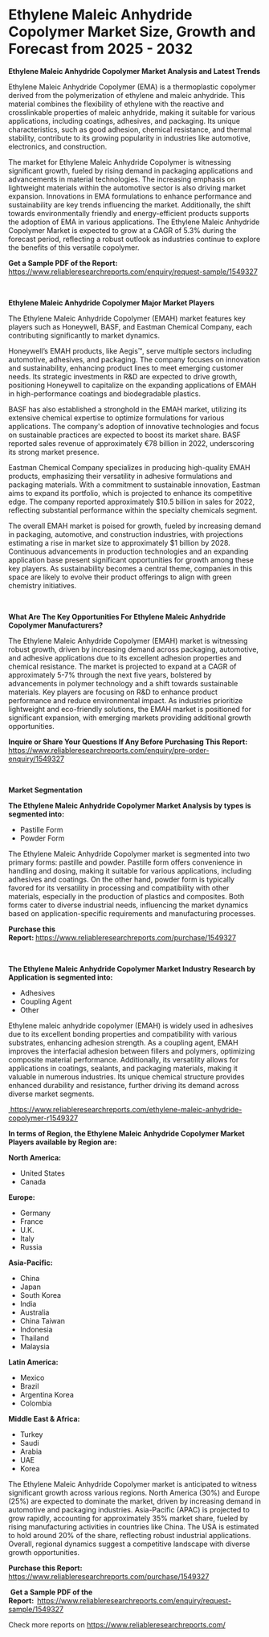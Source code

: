 <p><h1>Ethylene Maleic Anhydride Copolymer Market Size, Growth and Forecast from 2025 - 2032</h1></p><p><strong>Ethylene Maleic Anhydride Copolymer Market Analysis and Latest Trends</strong></p>
<p><p>Ethylene Maleic Anhydride Copolymer (EMA) is a thermoplastic copolymer derived from the polymerization of ethylene and maleic anhydride. This material combines the flexibility of ethylene with the reactive and crosslinkable properties of maleic anhydride, making it suitable for various applications, including coatings, adhesives, and packaging. Its unique characteristics, such as good adhesion, chemical resistance, and thermal stability, contribute to its growing popularity in industries like automotive, electronics, and construction.</p><p>The market for Ethylene Maleic Anhydride Copolymer is witnessing significant growth, fueled by rising demand in packaging applications and advancements in material technologies. The increasing emphasis on lightweight materials within the automotive sector is also driving market expansion. Innovations in EMA formulations to enhance performance and sustainability are key trends influencing the market. Additionally, the shift towards environmentally friendly and energy-efficient products supports the adoption of EMA in various applications. The Ethylene Maleic Anhydride Copolymer Market is expected to grow at a CAGR of 5.3% during the forecast period, reflecting a robust outlook as industries continue to explore the benefits of this versatile copolymer.</p></p>
<p><strong>Get a Sample PDF of the Report:&nbsp;</strong> <a href="https://www.reliableresearchreports.com/enquiry/request-sample/1549327?utm_campaign=2198&utm_medium=2&utm_source=Github&utm_content=ia&utm_term=30012025&utm_id=ethylene-maleic-anhydride-copolymer">https://www.reliableresearchreports.com/enquiry/request-sample/1549327</a></p>
<p>&nbsp;</p>
<p><strong>Ethylene Maleic Anhydride Copolymer Major Market Players</strong></p>
<p><p>The Ethylene Maleic Anhydride Copolymer (EMAH) market features key players such as Honeywell, BASF, and Eastman Chemical Company, each contributing significantly to market dynamics. </p><p>Honeywell’s EMAH products, like Aegis™, serve multiple sectors including automotive, adhesives, and packaging. The company focuses on innovation and sustainability, enhancing product lines to meet emerging customer needs. Its strategic investments in R&D are expected to drive growth, positioning Honeywell to capitalize on the expanding applications of EMAH in high-performance coatings and biodegradable plastics.</p><p>BASF has also established a stronghold in the EMAH market, utilizing its extensive chemical expertise to optimize formulations for various applications. The company's adoption of innovative technologies and focus on sustainable practices are expected to boost its market share. BASF reported sales revenue of approximately €78 billion in 2022, underscoring its strong market presence.</p><p>Eastman Chemical Company specializes in producing high-quality EMAH products, emphasizing their versatility in adhesive formulations and packaging materials. With a commitment to sustainable innovation, Eastman aims to expand its portfolio, which is projected to enhance its competitive edge. The company reported approximately $10.5 billion in sales for 2022, reflecting substantial performance within the specialty chemicals segment.</p><p>The overall EMAH market is poised for growth, fueled by increasing demand in packaging, automotive, and construction industries, with projections estimating a rise in market size to approximately $1 billion by 2028. Continuous advancements in production technologies and an expanding application base present significant opportunities for growth among these key players. As sustainability becomes a central theme, companies in this space are likely to evolve their product offerings to align with green chemistry initiatives.</p></p>
<p>&nbsp;</p>
<p><strong>What Are The Key Opportunities For Ethylene Maleic Anhydride Copolymer Manufacturers?</strong></p>
<p><p>The Ethylene Maleic Anhydride Copolymer (EMAH) market is witnessing robust growth, driven by increasing demand across packaging, automotive, and adhesive applications due to its excellent adhesion properties and chemical resistance. The market is projected to expand at a CAGR of approximately 5-7% through the next five years, bolstered by advancements in polymer technology and a shift towards sustainable materials. Key players are focusing on R&D to enhance product performance and reduce environmental impact. As industries prioritize lightweight and eco-friendly solutions, the EMAH market is positioned for significant expansion, with emerging markets providing additional growth opportunities.</p></p>
<p><strong>Inquire or Share Your Questions If Any Before Purchasing This Report:</strong> <a href="https://www.reliableresearchreports.com/enquiry/pre-order-enquiry/1549327?utm_campaign=2198&utm_medium=2&utm_source=Github&utm_content=ia&utm_term=30012025&utm_id=ethylene-maleic-anhydride-copolymer">https://www.reliableresearchreports.com/enquiry/pre-order-enquiry/1549327</a></p>
<p>&nbsp;</p>
<p><strong>Market Segmentation</strong></p>
<p><strong>The Ethylene Maleic Anhydride Copolymer Market Analysis by types is segmented into:</strong></p>
<p><ul><li>Pastille Form</li><li>Powder Form</li></ul></p>
<p><p>The Ethylene Maleic Anhydride Copolymer market is segmented into two primary forms: pastille and powder. Pastille form offers convenience in handling and dosing, making it suitable for various applications, including adhesives and coatings. On the other hand, powder form is typically favored for its versatility in processing and compatibility with other materials, especially in the production of plastics and composites. Both forms cater to diverse industrial needs, influencing the market dynamics based on application-specific requirements and manufacturing processes.</p></p>
<p><strong>Purchase this Report:&nbsp;</strong><a href="https://www.reliableresearchreports.com/purchase/1549327?utm_campaign=2198&utm_medium=2&utm_source=Github&utm_content=ia&utm_term=30012025&utm_id=ethylene-maleic-anhydride-copolymer">https://www.reliableresearchreports.com/purchase/1549327</a></p>
<p>&nbsp;</p>
<p><strong>The Ethylene Maleic Anhydride Copolymer Market Industry Research by Application is segmented into:</strong></p>
<p><ul><li>Adhesives</li><li>Coupling Agent</li><li>Other</li></ul></p>
<p><p>Ethylene maleic anhydride copolymer (EMAH) is widely used in adhesives due to its excellent bonding properties and compatibility with various substrates, enhancing adhesion strength. As a coupling agent, EMAH improves the interfacial adhesion between fillers and polymers, optimizing composite material performance. Additionally, its versatility allows for applications in coatings, sealants, and packaging materials, making it valuable in numerous industries. Its unique chemical structure provides enhanced durability and resistance, further driving its demand across diverse market segments.</p></p>
<p><a href="https://www.reliableresearchreports.com/ethylene-maleic-anhydride-copolymer-r1549327?utm_campaign=2198&utm_medium=2&utm_source=Github&utm_content=ia&utm_term=30012025&utm_id=ethylene-maleic-anhydride-copolymer">&nbsp;https://www.reliableresearchreports.com/ethylene-maleic-anhydride-copolymer-r1549327</a></p>
<p><strong>In terms of Region, the Ethylene Maleic Anhydride Copolymer Market Players available by Region are:</strong></p>
<p>
    <p> <strong> North America: </strong>
        <ul>
            <li>United States</li>
            <li>Canada</li>
        </ul>
        </p> 
    <p> <strong> Europe: </strong>
        <ul>
            <li>Germany</li>
            <li>France</li>
            <li>U.K.</li>
            <li>Italy</li>
            <li>Russia</li>
        </ul>
        </p> 
    <p> <strong> Asia-Pacific: </strong>
        <ul>
            <li>China</li>
            <li>Japan</li>
            <li>South Korea</li>
            <li>India</li>
            <li>Australia</li>
            <li>China Taiwan</li>
            <li>Indonesia</li>
            <li>Thailand</li>
            <li>Malaysia</li>
        </ul>
        </p> 
    <p> <strong> Latin America: </strong>
        <ul>
            <li>Mexico</li>
            <li>Brazil</li>
            <li>Argentina Korea</li>
            <li>Colombia</li>
        </ul>
        </p> 
    <p> <strong> Middle East & Africa: </strong>
        <ul>
            <li>Turkey</li>
            <li>Saudi</li>
            <li>Arabia</li>
            <li>UAE</li>
            <li>Korea</li>
        </ul>
    </p>
    </p>
<p><p>The Ethylene Maleic Anhydride Copolymer market is anticipated to witness significant growth across various regions. North America (30%) and Europe (25%) are expected to dominate the market, driven by increasing demand in automotive and packaging industries. Asia-Pacific (APAC) is projected to grow rapidly, accounting for approximately 35% market share, fueled by rising manufacturing activities in countries like China. The USA is estimated to hold around 20% of the share, reflecting robust industrial applications. Overall, regional dynamics suggest a competitive landscape with diverse growth opportunities.</p></p>
<p><strong>Purchase this Report: </strong><a href="https://www.reliableresearchreports.com/purchase/1549327?utm_campaign=2198&utm_medium=2&utm_source=Github&utm_content=ia&utm_term=30012025&utm_id=ethylene-maleic-anhydride-copolymer">https://www.reliableresearchreports.com/purchase/1549327</a></p>
<p>&nbsp;<strong>Get a Sample PDF of the Report:&nbsp;&nbsp;</strong><a href="https://www.reliableresearchreports.com/enquiry/request-sample/1549327?utm_campaign=2198&utm_medium=2&utm_source=Github&utm_content=ia&utm_term=30012025&utm_id=ethylene-maleic-anhydride-copolymer">https://www.reliableresearchreports.com/enquiry/request-sample/1549327</a></p>
<p><strong></strong></p>
<p>Check more reports on <a href="https://www.reliableresearchreports.com/?utm_campaign=2198&utm_medium=2&utm_source=Github&utm_content=ia&utm_term=30012025&utm_id=ethylene-maleic-anhydride-copolymer">https://www.reliableresearchreports.com/</a></p>